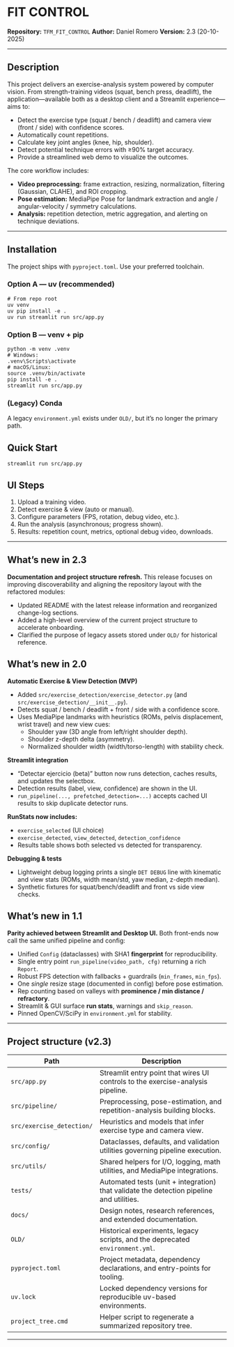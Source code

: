 # FIT CONTROL

**Repository:** `TFM_FIT_CONTROL`
**Author:** Daniel Romero
**Version:** 2.3 (20-10-2025)

---

## Description

This project delivers an exercise-analysis system powered by computer vision. From strength-training videos (squat, bench press, deadlift), the application—available both as a desktop client and a Streamlit experience—aims to:

- Detect the exercise type (squat / bench / deadlift) and camera view (front / side) with confidence scores.
- Automatically count repetitions.
- Calculate key joint angles (knee, hip, shoulder).
- Detect potential technique errors with ≥90% target accuracy.
- Provide a streamlined web demo to visualize the outcomes.

The core workflow includes:

- **Video preprocessing:** frame extraction, resizing, normalization, filtering (Gaussian, CLAHE), and ROI cropping.
- **Pose estimation:** MediaPipe Pose for landmark extraction and angle / angular-velocity / symmetry calculations.
- **Analysis:** repetition detection, metric aggregation, and alerting on technique deviations.

---

## Installation

The project ships with `pyproject.toml`. Use your preferred toolchain.

### Option A — uv (recommended)

~~~
# From repo root
uv venv
uv pip install -e .
uv run streamlit run src/app.py
~~~

### Option B — venv + pip

~~~
python -m venv .venv
# Windows:
.venv\Scripts\activate
# macOS/Linux:
source .venv/bin/activate
pip install -e .
streamlit run src/app.py
~~~

### (Legacy) Conda

A legacy `environment.yml` exists under `OLD/`, but it’s no longer the primary path.

## Quick Start

~~~
streamlit run src/app.py
~~~

## UI Steps

1. Upload a training video.
2. Detect exercise & view (auto or manual).
3. Configure parameters (FPS, rotation, debug video, etc.).
4. Run the analysis (asynchronous; progress shown).
5. Results: repetition count, metrics, optional debug video, downloads.

---

## What’s new in 2.3

**Documentation and project structure refresh.** This release focuses on improving discoverability and aligning the repository layout with the refactored modules:

- Updated README with the latest release information and reorganized change-log sections.
- Added a high-level overview of the current project structure to accelerate onboarding.
- Clarified the purpose of legacy assets stored under `OLD/` for historical reference.

## What’s new in 2.0

**Automatic Exercise & View Detection (MVP)**

- Added `src/exercise_detection/exercise_detector.py` (and `src/exercise_detection/__init__.py`).
- Detects squat / bench / deadlift + front / side with a confidence score.
- Uses MediaPipe landmarks with heuristics (ROMs, pelvis displacement, wrist travel) and new view cues:
  - Shoulder yaw (3D angle from left/right shoulder depth).
  - Shoulder z-depth delta (asymmetry).
  - Normalized shoulder width (width/torso-length) with stability check.

**Streamlit integration**

- “Detectar ejercicio (beta)” button now runs detection, caches results, and updates the selectbox.
- Detection results (label, view, confidence) are shown in the UI.
- `run_pipeline(..., prefetched_detection=...)` accepts cached UI results to skip duplicate detector runs.

**RunStats now includes:**

- `exercise_selected` (UI choice)
- `exercise_detected`, `view_detected`, `detection_confidence`
- Results table shows both selected vs detected for transparency.

**Debugging & tests**

- Lightweight debug logging prints a single `DET DEBUG` line with kinematic and view stats (ROMs, width mean/std, yaw median, z-depth median).
- Synthetic fixtures for squat/bench/deadlift and front vs side view checks.

## What’s new in 1.1

**Parity achieved between Streamlit and Desktop UI.** Both front-ends now call the same unified pipeline and config:

- Unified `Config` (dataclasses) with SHA1 **fingerprint** for reproducibility.
- Single entry point `run_pipeline(video_path, cfg)` returning a rich `Report`.
- Robust FPS detection with fallbacks + guardrails (`min_frames`, `min_fps`).
- One *single* resize stage (documented in config) before pose estimation.
- Rep counting based on valleys with **prominence / min distance / refractory**.
- Streamlit & GUI surface **run stats**, warnings and `skip_reason`.
- Pinned OpenCV/SciPy in `environment.yml` for stability.

---

## Project structure (v2.3)

| Path | Description |
| --- | --- |
| `src/app.py` | Streamlit entry point that wires UI controls to the exercise-analysis pipeline. |
| `src/pipeline/` | Preprocessing, pose-estimation, and repetition-analysis building blocks. |
| `src/exercise_detection/` | Heuristics and models that infer exercise type and camera view. |
| `src/config/` | Dataclasses, defaults, and validation utilities governing pipeline execution. |
| `src/utils/` | Shared helpers for I/O, logging, math utilities, and MediaPipe integrations. |
| `tests/` | Automated tests (unit + integration) that validate the detection pipeline and utilities. |
| `docs/` | Design notes, research references, and extended documentation. |
| `OLD/` | Historical experiments, legacy scripts, and the deprecated `environment.yml`. |
| `pyproject.toml` | Project metadata, dependency declarations, and entry-points for tooling. |
| `uv.lock` | Locked dependency versions for reproducible uv-based environments. |
| `project_tree.cmd` | Helper script to regenerate a summarized repository tree. |

---
